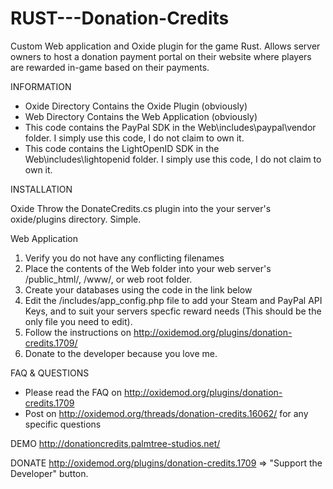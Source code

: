 # RUST---Donation-Credits
Custom Web application and Oxide plugin for the game Rust.  Allows server owners to host a donation payment portal on their website where players are rewarded in-game based on their payments.

INFORMATION
- Oxide Directory Contains the Oxide Plugin (obviously)
- Web Directory Contains the Web Application (obviously)
- This code contains the PayPal SDK in the Web\includes\paypal\vendor folder.  I simply use this code, I do not claim to own it.
- This code contains the LightOpenID SDK in the Web\includes\lightopenid folder.  I simply use this code, I do not claim to own it.

INSTALLATION

Oxide
Throw the DonateCredits.cs plugin into the your server's oxide/plugins directory. Simple.

Web Application
1. Verify you do not have any conflicting filenames
2. Place the contents of the Web folder into your web server's /public_html/, /www/, or web root folder.
3. Create your databases using the code in the link below
4. Edit the /includes/app_config.php file to add your Steam and PayPal API Keys, and to suit your servers specfic reward needs (This should be the only file you need to edit).
5. Follow the instructions on http://oxidemod.org/plugins/donation-credits.1709/
6. Donate to the developer because you love me.

FAQ & QUESTIONS
- Please read the FAQ on http://oxidemod.org/plugins/donation-credits.1709 
- Post on http://oxidemod.org/threads/donation-credits.16062/ for any specific questions

DEMO
http://donationcredits.palmtree-studios.net/

DONATE
http://oxidemod.org/plugins/donation-credits.1709  =>  "Support the Developer" button.



